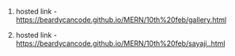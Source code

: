 1) hosted link - https://beardycancode.github.io/MERN/10th%20feb/gallery.html



2) hosted link - https://beardycancode.github.io/MERN/10th%20feb/sayaji..html
